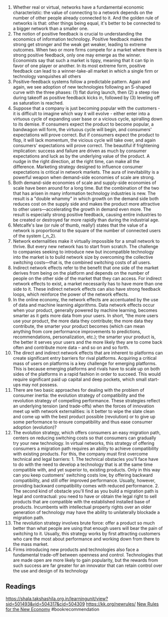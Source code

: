 1.  Whether real or virtual, networks have a fundamental economic characteristic: the value of connecting to a network depends on the number of other people already connected to it. And the golden rule of networks is that: other things being equal, it's better to be connected to a bigger network than a smaller one.
2.  The notion of positive feedback is crucial to understanding the economics of information technology. Positive feedback makes the strong get stronger and the weak get weaker, leading to extreme outcomes. When two or more firms compete for a market where there is strong positive feedback, only one may emerge as the winner. Economists say that such a market is tippy, meaning that it can tip in favor of one player or another. In its most extreme form, positive feedback can lead to a winner-take-all market in which a single firm or technology vanquishes all others
3.  Positive-feedback systems follow a predictable pattern. Again and again, we see adoption of new technologies following an S-shaped curve with the three phases: (1) flat during launch, then (2) a steep rise during takeoff as positive feedback kicks in, followed by (3) leveling off as saturation is reached.
4.  Suppose that a company is just becoming popular with the customers - it is difficult to imagine which way it will evolve - either enter into a virtuous cycle of expanding user base or a vicious cycle, spiralling down to its demise. If consumers expect the product to become popular, a bandwagon will form, the virtuous cycle will begin, and consumers' expectations will prove correct. But if consumers expect the product to flop, it will lack momentum, the vicious cycle will take over, and again consumers' expectations will prove correct. The beautiful if frightening implication: success and failure are driven as much by consumer expectations and luck as by the underlying value of the product. A nudge in the right direction, at the right time, can make all the difference. Marketing strategy designed to influence consumer expectations is critical in network markets. The aura of inevitability is a powerful weapon when demand-side economies of scale are strong. 
5.  Both demand-side economies of scale and supply-side economies of scale have been around for a long time. But the combination of the two that has arisen in many information technology industries is new. The result is a "double whammy" in which growth on the demand side both reduces cost on the supply side and makes the product more attractive to other users—accelerating the growth in demand even more. The result is especially strong positive feedback, causing entire industries to be created or destroyed far more rapidly than during the industrial age.
6.  Metcalfe's law (or rule of thumb, really!) states that the value of a network is proportional to the square of the number of connected users of the system (_n_2).
7.  Network externalities make it virtually impossible for a small network to thrive. But every new network has to start from scratch. The challenge to companies seeking to introduce new but incompatible technology into the market is to build network size by overcoming the collective switching costs—that is, the combined switching costs of all users.
8.  Indirect network effects refer to the benefit that one side of the market derives from being on the platform and depends on the number of people on the other side of the market that they can access. For indirect network effects to exist, a market necessarily has to have more than one side to it. These indirect network effects can also have strong feedback loops, which reinforce the power of the network effects. 
9.  In the online economy, the network effects are accentuated by the use of data and machine learning algorithms. Data network effects occur when your product, generally powered by machine learning, becomes smarter as it gets more data from your users. In short, “the more users use your product, the more data they contribute; the more data they contribute, the smarter your product becomes (which can mean anything from core performance improvements to predictions, recommendations, personalization, etc.); the smarter your product is, the better it serves your users and the more likely they are to come back often and contribute more data – and so on and so forth. 
10.  The direct and indirect network effects that are inherent to platforms can create significant entry barriers for rival platforms. Acquiring a critical mass of users on platforms is a key challenge for emerging platforms. This is because emerging platforms and rivals have to scale up on both sides of the platforms in a rapid fashion in order to succeed. This would require significant paid up capital and deep pockets, which small start-ups may not possess. 
11.  There are two basic approaches for dealing with the problem of consumer inertia: the evolution strategy of compatibility and the revolution strategy of compelling performance. These strategies reflect an underlying tension (and trade-offs) when the forces of innovation meet up with network externalities: is it better to wipe the slate clean and come up with the best product possible (revolution) or to give up some performance to ensure compatibility and thus ease consumer adoption (evolution)?
12.  The evolution strategy, which offers consumers an easy migration path, centers on reducing switching costs so that consumers can gradually try your new technology. In virtual networks, this strategy of offering consumers a migration path requires an ability to achieve compatibility with existing products. For this, the company must first overcome technical and legal barriers: 
    1.  The technical obstacles you'll face have to do with the need to develop a technology that is at the same time compatible with, and yet superior to, existing products. Only in this way can you keep customers' switching costs low, by offering backward compatibility, and still offer improved performance. Usually, however, providing backward compatibility comes with reduced performance. 
    2.  The second kind of obstacle you'll find as you build a migration path is legal and contractual: you need to have or obtain the legal right to sell products that are compatible with the established installed base of products. Incumbents with intellectual property rights over an older generation of technology may have the ability to unilaterally blockade a migration path.
13.  The revolution strategy involves brute force: offer a product so much better than what people are using that enough users will bear the pain of switching to it. Usually, this strategy works by first attracting customers who care the most about performance and working down from there to the mass market.
14.  Firms introducing new products and technologies also face a fundamental trade-off between openness and control. Technologies that are made open are more likely to gain popularity, but the rewards from such success are far greater for an innovator that can retain control over the use and design of its technology

## Readings
https://shala.takshashila.org.in/learningunit/view?sid=501493&vid=504317&cid=504309
https://kk.org/newrules/
[New Rules for the New Economy](https://kk.org/newrules/index.php) #bookrecommendation 